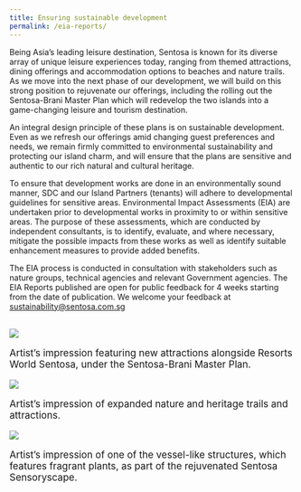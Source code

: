 ```yaml
---
title: Ensuring sustainable development
permalink: /eia-reports/
---
```

<div>
  <p style="text-align: justify;">
   Being Asia’s leading leisure destination, Sentosa is known for its diverse array of unique leisure experiences today, ranging from themed attractions, dining offerings and accommodation options to beaches and nature trails. As we move into the next phase of our development, we will build on this strong position to rejuvenate our offerings, including the rolling out the Sentosa-Brani Master Plan which will redevelop the two islands into a game-changing leisure and tourism destination. 
  </p>
  <p>
    An integral design principle of these plans is on sustainable development. Even as we refresh our offerings amid changing guest preferences and needs, we remain firmly committed to environmental sustainability and protecting our island charm, and will ensure that the plans are sensitive and authentic to our rich natural and cultural heritage.
  </p>
  <p>
    To ensure that development works are done in an environmentally sound manner, SDC and our Island Partners (tenants) will adhere to developmental guidelines for sensitive areas. Environmental Impact Assessments (EIA) are undertaken prior to developmental works in proximity to or within sensitive areas. The purpose of these assessments, which are conducted by independent consultants, is to identify, evaluate, and where necessary, mitigate the possible impacts from these works as well as identify suitable enhancement measures to provide added benefits.
  </p>
  <p>
    The EIA process is conducted in consultation with stakeholders such as nature groups, technical agencies and relevant Government agencies. The EIA Reports published are open for public feedback for 4 weeks starting from the date of publication. We welcome your feedback at
    <a href="mailto:sustainability@sentosa.com.sg">sustainability@sentosa.com.sg </a>
  </p>
	</div><br>
<div class="row">
    <div class="col is-4">
        <img class="EIAImage" src="/images/eia/2.jpg" >
        <p style="font-size: 17px;">Artist’s impression featuring new attractions alongside Resorts World Sentosa, under the Sentosa-Brani Master Plan. </p>
    </div>
    <div class="col is-4">
        <img class="EIAImage" src="/images/eia/4.jpg" >
        <p style="font-size: 17px;">Artist’s impression of expanded nature and heritage trails and attractions.</p>
    </div>
    <div class="col is-4">
        <img class="EIAImage" src="/images/eia/16.jpg" >
        <p style="font-size: 17px;">Artist’s impression of one of the vessel-like structures, which features fragrant plants, as part of the rejuvenated Sentosa Sensoryscape.</p>
    </div>
</div>